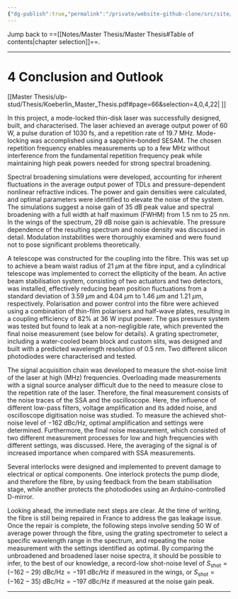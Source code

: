 ```yaml
---
{"dg-publish":true,"permalink":"/private/website-github-clone/src/site/notes/notes/master-thesis/4-conclusion-and-outlook/","updated":"2025-07-03T20:20:02.057+02:00"}
---
```



Jump back to ==[[Notes/Master Thesis/Master Thesis#Table of contents\|chapter selection]]==.

---
# 4 Conclusion and Outlook
 [[Master Thesis/ulp-stud/Thesis/Koeberlin_Master_Thesis.pdf#page=66&selection=4,0,4,22| ]]
 
In this project, a mode-locked thin-disk laser was successfully designed, built, and characterised. The laser achieved an average output power of $60 \text{ W}$, a pulse duration of $1030 \text{ fs}$, and a repetition rate of $19.7 \text{ MHz}$. Mode-locking was accomplished using a sapphire-bonded SESAM. The chosen repetition frequency enables measurements up to a few $\text{MHz}$ without interference from the fundamental repetition frequency peak while maintaining high peak powers needed for strong spectral broadening.

Spectral broadening simulations were developed, accounting for inherent fluctuations in the average output power of TDLs and pressure-dependent nonlinear refractive indices. The power and gain densities were calculated, and optimal parameters were identified to elevate the noise of the system. The simulations suggest a noise gain of $35 \text{ dB}$ peak value and spectral broadening with a full width at half maximum (FWHM) from $1.5 \text{ nm}$ to $25 \text{ nm}$. In the wings of the spectrum, $29 \text{ dB}$ noise gain is achievable. The pressure dependence of the resulting spectrum and noise density was discussed in detail. Modulation instabilities were thoroughly examined and were found not to pose significant problems theoretically.

A telescope was constructed for the coupling into the fibre. This was set up to achieve a beam waist radius of $21 \text{ }\mu\text{m}$ at the fibre input, and a cylindrical telescope was implemented to correct the ellipticity of the beam. An active beam stabilisation system, consisting of two actuators and two detectors, was installed, effectively reducing beam position fluctuations from a standard deviation of $3.59 \text{ }\mu\text{m}$ and $4.04 \text{ }\mu\text{m}$ to $1.46 \text{ }\mu\text{m}$ and $1.21 \text{ }\mu\text{m}$, respectively. Polarisation and power control into the fibre were achieved using a combination of thin-film polarisers and half-wave plates, resulting in a coupling efficiency of $82\%$ at $36 \text{ W}$ input power. The gas pressure system was tested but found to leak at a non-negligible rate, which prevented the final noise measurement (see below for details). A grating spectrometer, including a water-cooled beam block and custom slits, was designed and built with a predicted wavelength resolution of $0.5 \text{ nm}$. Two different silicon photodiodes were characterised and tested.

The signal acquisition chain was developed to measure the shot-noise limit of the laser at high $(\text{MHz})$ frequencies. Overloading made measurements with a signal source analyser difficult due to the need to measure close to the repetition rate of the laser. Therefore, the final measurement consists of the noise traces of the SSA and the oscilloscope. Here, the influence of different low-pass filters, voltage amplification and its added noise, and oscilloscope digitisation noise was studied. To measure the achieved shot-noise level of $-162 \text{ dBc/Hz}$, optimal amplification and settings were determined. Furthermore, the final noise measurement, which consisted of two different measurement processes for low and high frequencies with different settings, was discussed. Here, the averaging of the signal is of increased importance when compared with SSA measurements.

Several interlocks were designed and implemented to prevent damage to electrical or optical components. One interlock protects the pump diode, and therefore the fibre, by using feedback from the beam stabilisation stage, while another protects the photodiodes using an Arduino-controlled D-mirror.

Looking ahead, the immediate next steps are clear. At the time of writing, the fibre is still being repaired in France to address the gas leakage issue. Once the repair is complete, the following steps involve sending $50 \text{ W}$ of average power through the fibre, using the grating spectrometer to select a specific wavelength range in the spectrum, and repeating the noise measurement with the settings identified as optimal. By comparing the unbroadened and broadened laser noise spectra, it should be possible to infer, to the best of our knowledge, a record-low shot-noise level of $S_{\text{shot}}=(-162-29) \text{ dBc/Hz} = -191 \text{ dBc/Hz}$ if measured in the wings, or $S_{\text{shot}}=(-162-35) \text{ dBc/Hz} = -197 \text{ dBc/Hz}$ if measured at the noise gain peak.

---